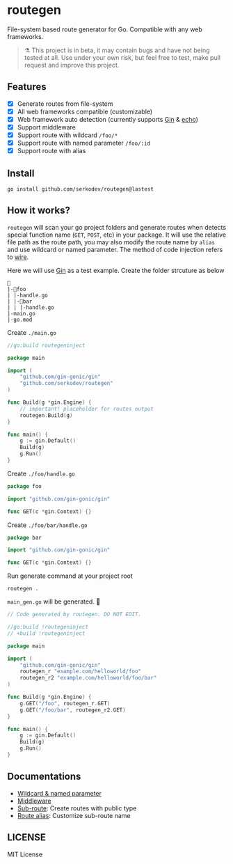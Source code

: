 # routegen

File-system based route generator for Go. Compatible with any web frameworks.

> ⚗ This project is in beta, it may contain bugs and have not being tested at all. Use under your own risk, but feel free to test, make pull request and improve this project.

## Features

- [x] Generate routes from file-system
- [x] All web frameworks compatible (customizable)
- [x] Web framework auto detection (currently supports [Gin](https://github.com/gin-gonic/gin) & [echo](https://github.com/labstack/echo))
- [x] Support middleware
- [x] Support route with wildcard `/foo/*`
- [x] Support route with named parameter `/foo/:id`
- [x] Support route with alias

## Install

```
go install github.com/serkodev/routegen@lastest
```

## How it works?

`routegen` will scan your go project folders and generate routes when detects special function name (`GET`, `POST`, etc) in your package. It will use the relative file path as the route path, you may also modify the route name by `alias` and use wildcard or named parameter. The method of code injection refers to [wire](https://github.com/google/wire).

Here we will use [Gin](https://github.com/gin-gonic/gin) as a test example. Create the folder strcuture as below

```
📁
|-📁foo
| |-handle.go
| |-📁bar
| | |-handle.go
|-main.go
|-go.mod
```

Create `./main.go`

```go
//go:build routegeninject

package main

import (
	"github.com/gin-gonic/gin"
	"github.com/serkodev/routegen"
)

func Build(g *gin.Engine) {
    // important! placeholder for routes output
	routegen.Build(g)
}

func main() {
	g := gin.Default()
	Build(g)
	g.Run()
}
```

Create `./foo/handle.go`

```go
package foo

import "github.com/gin-gonic/gin"

func GET(c *gin.Context) {}
```

Create `./foo/bar/handle.go`

```go
package bar

import "github.com/gin-gonic/gin"

func GET(c *gin.Context) {}
```

Run generate command at your project root
```
routegen .
```

`main_gen.go` will be generated. 🎉

```go
// Code generated by routegen. DO NOT EDIT.

//go:build !routegeninject
// +build !routegeninject

package main

import (
	"github.com/gin-gonic/gin"
	routegen_r "example.com/helloworld/foo"
	routegen_r2 "example.com/helloworld/foo/bar"
)

func Build(g *gin.Engine) {
	g.GET("/foo", routegen_r.GET)
	g.GET("/foo/bar", routegen_r2.GET)
}

func main() {
	g := gin.Default()
	Build(g)
	g.Run()
}
```

## Documentations

- [Wildcard & named parameter](./internal/routegen/testdata/wildcard/README.md)
- [Middleware](./internal/routegen/testdata/middleware/README.md)
- [Sub-route](./internal/routegen/testdata/subroute/README.md): Create routes with public type
- [Route alias](./internal/routegen/testdata/alias/README.md): Customize sub-route name

## LICENSE

MIT License
